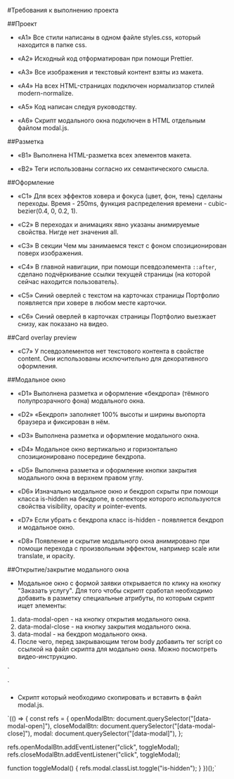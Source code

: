 #Требования к выполнению проекта

##Проект

-   «A1» Все стили написаны в одном файле styles.css, который находится в папке css.

-   «A2» Исходный код отформатирован при помощи Prettier.

-   «A3» Все изображения и текстовый контент взяты из макета.

-   «A4» На всех HTML-страницах подключен нормализатор стилей modern-normalize.

-   «A5» Код написан следуя руководству.

-   «A6» Скрипт модального окна подключен в HTML отдельным файлом modal.js.

##Разметка

-   «B1» Выполнена HTML-разметка всех элементов макета.

-   «B2» Теги использованы согласно их семантического смысла.

##Оформление

-   «C1» Для всех эффектов ховера и фокуса (цвет, фон, тень) сделаны переходы. Время - 250ms, функция распределения времени - cubic-bezier(0.4, 0, 0.2, 1).

-   «C2» В переходах и анимациях явно указаны анимируемые свойства. Нигде нет значения all.

-   «C3» В секции Чем мы занимаемся текст с фоном спозиционирован поверх изображения.

-   «C4» В главной навигации, при помощи псевдоэлемента `::after`, сделано подчёркивание ссылки текущей страницы (на которой сейчас находится пользователь).

-   «C5» Синий оверлей с текстом на карточках страницы Портфолио появляется при ховере в любом месте карточки.

-   «C6» Синий оверлей в карточках страницы Портфолио выезжает снизу, как показано на видео.

##Card overlay preview

-   «C7» У псевдоэлементов нет текстового контента в свойстве content. Они использованы исключительно для декоративного оформления.

##Модальное окно

-   «D1» Выполнена разметка и оформление «бекдропа» (тёмного полупрозрачного фона) модального окна.

-   «D2» «Бекдроп» заполняет 100% высоты и ширины вьюпорта браузера и фиксирован в нём.

-   «D3» Выполнена разметка и оформление модального окна.

-   «D4» Модальное окно вертикально и горизонтально спозиционировано посередине бекдропа.

-   «D5» Выполнена разметка и оформление кнопки закрытия модального окна в верхнем правом углу.

-   «D6» Изначально модальное окно и бекдроп скрыты при помощи класса is-hidden на бекдропе, в селекторе которого используются свойства visibility, opacity и pointer-events.

-   «D7» Если убрать с бекдропа класс is-hidden - появляется бекдроп и модальное окно.

-   «D8» Появление и скрытие модального окна анимировано при помощи перехода с произвольным эффектом, например scale или translate, и opacity.

##Открытие/закрытие модального окна

-   Модальное окно с формой заявки открывается по клику на кнопку "Заказать услугу". Для того чтобы скрипт сработал необходимо добавить в разметку специальные атрибуты, по которым скрипт ищет элементы:

1. data-modal-open - на кнопку открытия модального окна.
2. data-modal-close - на кнопку закрытия модального окна.
3. data-modal - на бекдроп модального окна.
4. После чего, перед закрывающим тегом body добавить тег script со ссылкой на файл скрипта для модально окна. Можно посмотреть видео-инструкцию.

`<body>

  <!-- Вся твоя разметка, включая разметку модалки -->

  <!-- Ставим перед закрывающим тегом body -->
  <script src="./js/modal.js"></script>
</body>`

-   Скрипт который необходимо скопировать и вставить в файл modal.js.

`(() => {
const refs = {
openModalBtn: document.querySelector("[data-modal-open]"),
closeModalBtn: document.querySelector("[data-modal-close]"),
modal: document.querySelector("[data-modal]"),
};

refs.openModalBtn.addEventListener("click", toggleModal);
refs.closeModalBtn.addEventListener("click", toggleModal);

function toggleModal() {
refs.modal.classList.toggle("is-hidden");
}
})();`
